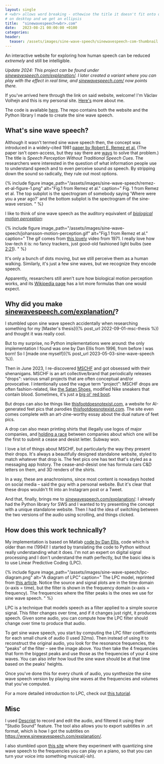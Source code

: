 ```yaml
---
layout: single
# <wbr> allows word breaking - othewise the title it doesn't fit onto one line
# on desktop and we get an ellipsis
title:  "sinewavespeech<wbr>.com"
date:   2023-08-21 00:00:00 +0100
categories:
header:
  teaser: /assets/images/sine-wave-speech/sinewavespeech-com-thumbnail.png
---
```


An interactive website for exploring how human speech can be reduced *extremely* and still be intelligible.

_Update 2024: This project can be found under [sinewavespeech.com/explanation/](https://sinewavespeech.com/explanation/)._
_I later created a variant where you can play with the effect in real time, and [sinewavespeech.com/](https://sinewavespeech.com/) now points there._

If you've arrived here through the link on said website, welcome! I'm Václav Volhejn and this is my personal site.
[Here's](/about/) more about me.

The code is available [here](https://github.com/vvolhejn/sine_wave_speech/).
The repo contains both the website and the Python library I made to create the sine wave speech.

## What's sine wave speech?

Although it wasn't termed sine wave speech then, the concept was introduced in a widely-cited 1981 [paper by Robert E. Remez et al.](https://www.science.org/doi/10.1126/science.7233191)
(The paper isn't open-access, but they say there are [ways](https://en.wikipedia.org/wiki/Sci-Hub) to solve that problem.)
The title is _Speech Perception Without Traditional Speech Cues_.
The researchers were interested in the question of what information people use to understand speech and to even perceive sound _as_ speech.
By stripping down the sound so radically, they rule out most options.

{% include figure image_path="/assets/images/sine-wave-speech/remez-et-al-figure-1.png" alt="Fig.1 from Remez et al." caption="
Fig. 1 from Remez et al.
The top subplot is the spectrogram of somebody saying 'Where were you a year ago?'
and the bottom subplot is the spectrogram of the sine-wave version.
" %}

I like to think of sine wave speech as the auditory equivalent of [_biological motion perception_](https://en.wikipedia.org/wiki/Biological_motion_perception):

{% include figure image_path="/assets/images/sine-wave-speech/johansson-motion-perception.gif" alt="Fig.1 from Remez et al." caption="
The gif comes from [this lovely](https://youtu.be/1F5ICP9SYLU?t=268) video from 1971.
I really love how low-tech it is: no fancy trackers, just good-old fashioned light bulbs (see [2:21](https://youtu.be/1F5ICP9SYLU?t=141)).
" %}

It's only a bunch of dots moving, but we still perceive them as a human walking.
Similarly, it's just a few sine waves, but we recognize they encode speech.

Apparently, researchers still aren't sure how biological motion perception works, and its [Wikipedia page](https://en.wikipedia.org/wiki/Biological_motion_perception) has a lot more formulas than one would expect.

## Why did you make [sinewavespeech.com/explanation/](https://sinewavespeech.com/explanation/)?

I stumbled upon sine wave speech accidentally when researching something for my [Master's thesis]({% post_url 2022-09-01-msc-thesis %})
and thought it was really cool.

But to my surprise, no Python implementations were around: the only implementation I found was one by Dan Ellis from 1996, from before I was born!
So I [made one myself]({% post_url 2023-05-03-sine-wave-speech %}).

Then in June 2023, I re-discovered [MSCHF](https://mschf.com/works) and got obsessed with their shenanigans.
MSCHF is an art collective/brand that periodically releases "drops": various small projects that are often conceptual and/or provocative.
I intentionally used the vague term "project": MSCHF drops are often fashion-related, like [the Satan Shoes](https://satan.shoes/), modified Nike sneakers that contain blood.
Sometimes, it's just a [big ol' red boot](https://mschf.com/shop/big-red-boot/).

But drops can also be things like [thisfootdoesnotexist<wbr>.com](https://thisfootdoesnotexist.com/),
a website for AI-generated feet pics that parodies [thisfootdoesnotexist<wbr>.com](https://thispersondoesnotexist.com/).
The site even comes complete with an art-zine-worthy essay about the dual nature of feet pics.

A drop can also mean printing shirts that illegally use logos of major companies, and [holding a race](https://cdgrandprix.com/)
between companies about which one will be the first to submit a cease and desist letter. Subway won.

I love a lot of things about MSCHF, but particularly the way they present their drops.
It's always a beautifully designed standalone website, styled to match whatever that drop is.
The feet pics one has text that's styled as a messaging app history.
The cease-and-desist one has formula cars C&D letters on them, and 3D renders of the shirts.

In a way, these are anachronisms, since most content is nowadays hosted on social media – said the guy with a personal website.
But it's clear that these drops wouldn't fit into an Instagram post or a Tweet.

And that, finally, brings me to [sinewavespeech.com/explanation/](https://sinewavespeech.com/explanation/):
I already had the Python library for SWS and I wanted to try presenting the concept with a unique standalone website.
Then I had the idea of switching between the two versions of the audio using scrolling, and things clicked.

## How does this work technically?

My implementation is based on Matlab [code by Dan Ellis](https://www.ee.columbia.edu/~dpwe/resources/matlab/sws/),
code which is older than me (1994)!
I started by translating the code to Python without really understanding what it does.
I'm not an expert on digital signal processing and I don't understand the math perfectly, but the basic idea is to use Linear Predictive Coding (LPC).

{% include figure image_path="/assets/images/sine-wave-speech/lpc-diagram.png" alt="A diagram of LPC" caption="
The LPC model, reprinted from [this article](https://ccrma.stanford.edu/~hskim08/lpc/).
Notice the source and signal plots are in the time domain (x-axis = time), but the filter is shown in the frequency domain (x-axis = frequency).
The frequencies where the filter peaks is the ones we use for sine wave speech.
" %}

LPC is a technique that models speech as a filter applied to a simple source signal.
This filter changes over time, and if it changes just right, it produces speech.
Given some audio, you can compute how the LPC filter should change over time to produce that audio.

To get sine wave speech, you start by computing the LPC filter coefficients for each small chunk of audio (I used 32ms).
Then instead of using it to reconstruct the original audio,
you look for the resonance frequencies, the "peaks" of the filter – see the image above.
You then take the 4 frequencies that form the biggest peaks and use those as the frequencies of your 4 sine waves.
You can also infer how loud the sine wave should be at that time based on the peaks' heights.

Once you've done this for every chunk of audio, you synthesize the sine wave speech version by playing sine waves at the frequencies and volumes that you've computed.

For a more detailed introduction to LPC, check out [this tutorial](https://ccrma.stanford.edu/~hskim08/lpc/).

## Misc

I used [Descript](https://descript.com) to record and edit the audio, and filtered it using their "Studio Sound" feature.
The tool also allows you to export subtitles in .srt format, which is how I got the subtitles on https://www.sinewavespeech.com/explanation/.

I also stumbled upon [this site](http://www.columbia.edu/~remez/musical-and-poetic-sine-wave-speech.html) where they experiment with quantizing sine wave speech to the frequencies you can play on a piano, so that you can turn your voice into something musical(-ish).